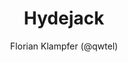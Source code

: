 ---
title: Hydejack
github: https://github.com/qwtel/hydejack
demo: http://qwtel.com/hydejack/
author: Florian Klampfer (@qwtel)
ssg:
  - Jekyll
cms:
  - No Cms
---